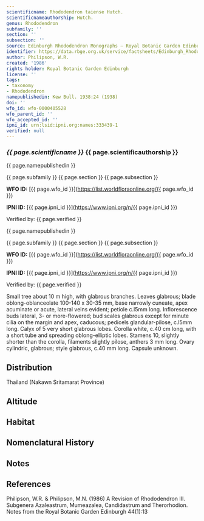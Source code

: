```yaml
---
scientificname: Rhododendron taiense Hutch.
scientificnameauthorship: Hutch.
genus: Rhododendron
subfamily: ''
section: ''
subsection: ''
source: Edinburgh Rhododendron Monographs – Royal Botanic Garden Edinburgh
identifier: https://data.rbge.org.uk/service/factsheets/Edinburgh_Rhododendron_Monographs.xhtml
author: Philipson, W.R.
created: '1986'
rights holder: Royal Botanic Garden Edinburgh
license: ''
tags:
- taxonomy
- Rhododendron
namepublishedin: Kew Bull. 1938:24 (1938)
doi: ''
wfo_id: wfo-0000405528
wfo_parent_id: ''
wfo_accepted_id: ''
ipni_id: urn:lsid:ipni.org:names:333439-1
verified: null
---
```

### _{{ page.scientificname }}_ {{ page.scientificauthorship }}
 {{ page.namepublishedin }}

{{ page.subfamily }} {{ page.section }} {{ page.subsection }}

**WFO ID:** [{{ page.wfo_id }}](https://list.worldfloraonline.org/{{ page.wfo_id }})

**IPNI ID:** [{{ page.ipni_id }}](https://www.ipni.org/n/{{ page.ipni_id }})

Verified by: {{ page.verified }}

 {{ page.namepublishedin }}

{{ page.subfamily }} {{ page.section }} {{ page.subsection }}

**WFO ID:** [{{ page.wfo_id }}](https://list.worldfloraonline.org/{{ page.wfo_id }})

**IPNI ID:** [{{ page.ipni_id }}](https://www.ipni.org/n/{{ page.ipni_id }})

Verified by: {{ page.verified }}



Small tree about 10 m high, with glabrous branches. Leaves glabrous; blade oblong-oblanceolate 100-140 x 30-35 mm, base narrowly cuneate, apex acuminate or acute, lateral veins evident; petiole c.l5mm long. Inflorescence buds lateral, 3- or more-flowered; bud scales glabrous except for minute cilia on the margin and apex, caducous; pedicels glandular-pilose, c.l5mm long. Calyx of 5 very short glabrous lobes. Corolla white, c.40 cm long, with a short tube and spreading oblong-elliptic lobes. Stamens 10, slightly shorter than the corolla, filaments slightly pilose, anthers 3 mm long. Ovary cylindric, glabrous; style glabrous, c.40 mm long. Capsule unknown.

## Distribution
Thailand (Nakawn Sritamarat Province)

## Altitude


## Habitat


## Nomenclatural History

                       
## Notes


## References

Philipson, W.R. & Philipson, M.N. (1986) A Revision of Rhododendron III. Subgenera Azaleastrum, Mumeazalea, Candidastrum and Therorhodion. Notes from the Royal Botanic Garden Edinburgh 44(1):13
